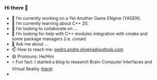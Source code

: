### Hi there 👋

- 🔭 I’m currently working on a Yet Another Game ENgine (YAGEN).
- 🌱 I’m currently learning about C++ 20.
- 👯 I’m looking to collaborate on ...
- 🤔 I’m looking for help with C++ modules integration with cmake and some package managers (i.e. conan)
- 💬 Ask me about ...
- 📫 How to reach me: pedro.andre.oliveira@outlook.com
- 😄 Pronouns: He/Him
- ⚡ Fun fact: I started a blog to research Brain-Computer Interfaces and Virtual Reality ([here](https://nervegearresearch.wordpress.com/))
- 
